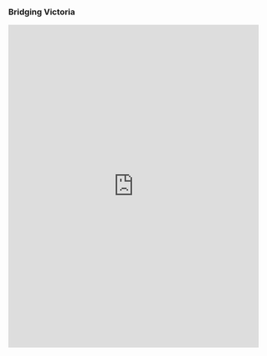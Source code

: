 ### Bridging Victoria
<iframe src='https://cdn.knightlab.com/libs/timeline3/latest/embed/index.html?source=1SOEqLPJSRaFXijZSa8HcRmzxEWwhVgHaZTy5y6vvQTA&font=Default&lang=en&initial_zoom=2&height=650' width='100%' height='650' webkitallowfullscreen mozallowfullscreen allowfullscreen frameborder='0'></iframe>
